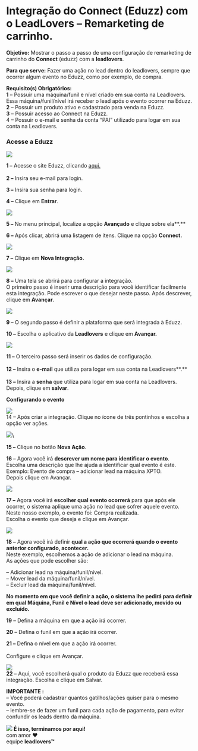 # Integração do Connect (Eduzz) com o LeadLovers – Remarketing de carrinho.

**Objetivo:** Mostrar o passo a passo de uma configuração de remarketing de carrinho do **Connect** (eduzz) com a **leadlovers**.

**Para que serve:** Fazer uma ação no lead dentro do leadlovers, sempre que ocorrer algum evento no Eduzz, como por exemplo, de compra.

**Requisito(s) Obrigatórios:**\
**1** – Possuir uma máquina/funil e nível criado em sua conta na Leadlovers. Essa máquina/funil/nível irá receber o lead após o evento ocorrer na Eduzz.\
**2** – Possuir um produto ativo e cadastrado para venda na Eduzz.\
**3** – Possuir acesso ao Connect na Eduzz.\
4 – Possuir o e-mail e senha da conta “PAI” utilizado para logar em sua conta na Leadlovers.

### **Acesse a Eduzz**

![](https://legado.leadlovers.site/wp-content/uploads/2020/07/2-1024x523.png)

**1 –** Acesse o site Eduzz, clicando [aqui.](https://accounts.eduzz.com/)\
\
**2 –** Insira seu e-mail para login.

**3 –** Insira sua senha para login.

**4 –** Clique em **Entrar**.

![](https://legado.leadlovers.site/wp-content/uploads/2020/07/2-1-1024x557.png)

**5 –** No menu principal, localize a opção **Avançado** e clique sobre ela**.**

**6 –** Após clicar, abrirá uma listagem de itens. Clique na opção **Connect.**

![](https://legado.leadlovers.site/wp-content/uploads/2020/07/2-2-1024x302.png)

**7 –** Clique em **Nova Integração.**

![](https://legado.leadlovers.site/wp-content/uploads/2020/07/8-1-1024x354.png)

**8 –** Uma tela se abrirá para configurar a integração.\
O primeiro passo é inserir uma descrição para você identificar facilmente esta integração. Pode escrever o que desejar neste passo. Após descrever, clique em **Avançar**.

![](https://legado.leadlovers.site/wp-content/uploads/2020/07/2-3-1024x492.png)

**9 –** O segundo passo é definir a plataforma que será integrada à Eduzz.

**10 –** Escolha o aplicativo da **Leadlovers** e clique em **Avançar.**

![](https://legado.leadlovers.site/wp-content/uploads/2020/07/2-4-1024x487.png)

**11 –** O terceiro passo será inserir os dados de configuração.\
\
**12 –** Insira o **e-mail** que utiliza para logar em sua conta na Leadlovers**.**\
\
**13 –** Insira a **senha** que utiliza para logar em sua conta na Leadlovers.\
Depois, clique em **salvar**.

**Configurando o evento**

![](https://legado.leadlovers.site/wp-content/uploads/2021/01/14.png)\
14 – Após criar a integração. Clique no ícone de três pontinhos e escolha a opção ver  ações.

![](https://legado.leadlovers.site/wp-content/uploads/2021/01/15-1.png)\


**15 –** Clique no botão **Nova Ação**.

**16 –** Agora você irá **descrever um nome para identificar o evento**.\
Escolha uma descrição que lhe ajuda a identificar qual evento é este.\
Exemplo: Evento de compra – adicionar lead na máquina XPTO.\
Depois clique em Avançar.

![](https://legado.leadlovers.site/wp-content/uploads/2021/01/17.png)

**17 –** Agora você irá **escolher qual evento ocorrerá** para que após ele ocorrer, o sistema aplique uma ação no lead que sofrer aquele evento.\
Neste nosso exemplo, o evento foi: Compra realizada.\
Escolha o evento que deseja e clique em Avançar.

![](https://legado.leadlovers.site/wp-content/uploads/2021/01/1-4-1024x488.png)

**18 –** Agora você irá definir **qual a ação que ocorrerá quando o evento anterior configurado, acontecer.**\
Neste exemplo, escolhemos a ação de adicionar o lead na máquina.\
As ações que pode escolher são:

– Adicionar lead na máquina/funil/nível.\
– Mover lead da máquina/funil/nível.\
– Excluir lead da máquina/funil/nível.

**No momento em que você definir a ação, o sistema lhe pedirá para definir em qual Máquina, Funil e Nível o lead deve ser adicionado, movido ou excluído.**

**19** – Defina a máquina em que a ação irá ocorrer.

**20** – Defina o funil em que a ação irá ocorrer.

**21 –** Defina o nível em que a ação irá ocorrer.\
\
Configure e clique em Avançar.

![](https://legado.leadlovers.site/wp-content/uploads/2021/01/22-1024x489.png)\
**22 –** Aqui, você escolherá qual o produto da Eduzz que receberá essa integração. Escolha e clique em Salvar.

**IMPORTANTE :**\
– Você poderá cadastrar quantos gatilhos/ações quiser para o mesmo evento.\
– lembre-se de fazer um funil para cada ação de pagamento, para evitar confundir os leads dentro da máquina.

![](https://legado.leadlovers.site/wp-content/uploads/2020/09/1f3c1.svg) **É isso, terminamos por aqui!**\
com amor ❤\
equipe **leadlovers™**
